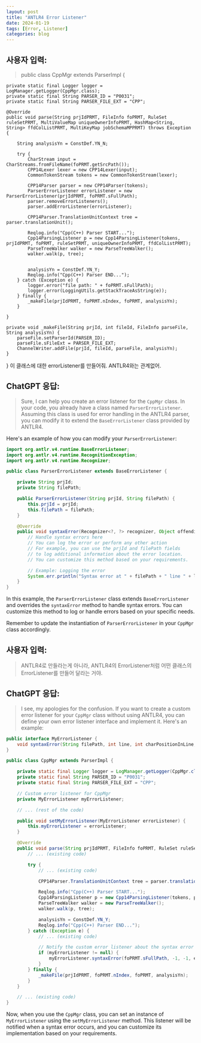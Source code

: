 ```yaml
---
layout: post
title: "ANTLR4 Error Listener"
date: 2024-01-19
tags: [Error, Listener]
categories: blog
---
```


## 사용자 입력:
> public class CppMgr extends ParserImpl {

    private static final Logger logger = LogManager.getLogger(CppMgr.class);
    private static final String PARSER_ID = "P0031";
    private static final String PARSER_FILE_EXT = "CPP";

    @Override
    public void parse(String prjIdPRMT, FileInfo foPRMT, RuleSet ruleSetPRMT, MultiValueMap uniqueOwnerInfoPRMT, HashMap<String, String> ffdColListPRMT, MultiKeyMap jobSchemaMPPRMT) throws Exception {

        String analysisYn = ConstDef.YN_N;

        try {
            CharStream input = CharStreams.fromFileName(foPRMT.getSrcPath());
            CPP14Lexer lexer = new CPP14Lexer(input);
            CommonTokenStream tokens = new CommonTokenStream(lexer);

            CPP14Parser parser = new CPP14Parser(tokens);
            ParserErrorListener errorListener = new ParserErrorListener(prjIdPRMT, foPRMT.sFullPath);
            parser.removeErrorListeners();
            parser.addErrorListener(errorListener);

            CPP14Parser.TranslationUnitContext tree = parser.translationUnit();

            Reqlog.info("Cpp(C++) Parser START...");
            Cpp14ParsingListener p = new Cpp14ParsingListener(tokens, prjIdPRMT, foPRMT, ruleSetPRMT, uniqueOwnerInfoPRMT, ffdColListPRMT);
            ParseTreeWalker walker = new ParseTreeWalker();
            walker.walk(p, tree);


            analysisYn = ConstDef.YN_Y;
            Reqlog.info("Cpp(C++) Parser END...");
        } catch (Exception e) {
            logger.error("file path: " + foPRMT.sFullPath);
            logger.error(LoggingUtils.getStackTraceAsString(e));
        } finally {
            _makeFile(prjIdPRMT, foPRMT.nIndex, foPRMT, analysisYn);
        }

    }

    private void _makeFile(String prjId, int fileId, FileInfo parseFile, String analysisYn) {
        parseFile.setParserId(PARSER_ID);
        parseFile.sFileExt = PARSER_FILE_EXT;
        ChannelWriter.addFile(prjId, fileId, parseFile, analysisYn);
    }
}  이 클래스에 대한  errorListener를 만들어줘. ANTLR4와는 관계없어.

## ChatGPT 응답:
> Sure, I can help you create an error listener for the `CppMgr` class. In your code, you already have a class named `ParserErrorListener`. Assuming this class is used for error handling in the ANTLR4 parser, you can modify it to extend the `BaseErrorListener` class provided by ANTLR4.

Here's an example of how you can modify your `ParserErrorListener`:

```java
import org.antlr.v4.runtime.BaseErrorListener;
import org.antlr.v4.runtime.RecognitionException;
import org.antlr.v4.runtime.Recognizer;

public class ParserErrorListener extends BaseErrorListener {

    private String prjId;
    private String filePath;

    public ParserErrorListener(String prjId, String filePath) {
        this.prjId = prjId;
        this.filePath = filePath;
    }

    @Override
    public void syntaxError(Recognizer<?, ?> recognizer, Object offendingSymbol, int line, int charPositionInLine, String msg, RecognitionException e) {
        // Handle syntax errors here
        // You can log the error or perform any other action
        // For example, you can use the prjId and filePath fields
        // to log additional information about the error location.
        // You can customize this method based on your requirements.

        // Example: Logging the error
        System.err.println("Syntax error at " + filePath + " line " + line + ":" + charPositionInLine + " - " + msg);
    }
}
```

In this example, the `ParserErrorListener` class extends `BaseErrorListener` and overrides the `syntaxError` method to handle syntax errors. You can customize this method to log or handle errors based on your specific needs.

Remember to update the instantiation of `ParserErrorListener` in your `CppMgr` class accordingly.

## 사용자 입력:
> ANTLR4로 만들라는게 아니라, ANTLR4의 ErrorListener처럼  어떤 클래스의  ErrorListener를 만들어 달라는 거야. 

## ChatGPT 응답:
> I see, my apologies for the confusion. If you want to create a custom error listener for your `CppMgr` class without using ANTLR4, you can define your own error listener interface and implement it. Here's an example:

```java
public interface MyErrorListener {
    void syntaxError(String filePath, int line, int charPositionInLine, String message);
}

public class CppMgr extends ParserImpl {

    private static final Logger logger = LogManager.getLogger(CppMgr.class);
    private static final String PARSER_ID = "P0031";
    private static final String PARSER_FILE_EXT = "CPP";

    // Custom error listener for CppMgr
    private MyErrorListener myErrorListener;

    // ... (rest of the code)

    public void setMyErrorListener(MyErrorListener errorListener) {
        this.myErrorListener = errorListener;
    }

    @Override
    public void parse(String prjIdPRMT, FileInfo foPRMT, RuleSet ruleSetPRMT, MultiValueMap uniqueOwnerInfoPRMT, HashMap<String, String> ffdColListPRMT, MultiKeyMap jobSchemaMPPRMT) throws Exception {
        // ... (existing code)

        try {
            // ... (existing code)

            CPP14Parser.TranslationUnitContext tree = parser.translationUnit();

            Reqlog.info("Cpp(C++) Parser START...");
            Cpp14ParsingListener p = new Cpp14ParsingListener(tokens, prjIdPRMT, foPRMT, ruleSetPRMT, uniqueOwnerInfoPRMT, ffdColListPRMT);
            ParseTreeWalker walker = new ParseTreeWalker();
            walker.walk(p, tree);

            analysisYn = ConstDef.YN_Y;
            Reqlog.info("Cpp(C++) Parser END...");
        } catch (Exception e) {
            // ... (existing code)

            // Notify the custom error listener about the syntax error
            if (myErrorListener != null) {
                myErrorListener.syntaxError(foPRMT.sFullPath, -1, -1, e.getMessage());
            }
        } finally {
            _makeFile(prjIdPRMT, foPRMT.nIndex, foPRMT, analysisYn);
        }
    }

    // ... (existing code)
}
```

Now, when you use the `CppMgr` class, you can set an instance of `MyErrorListener` using the `setMyErrorListener` method. This listener will be notified when a syntax error occurs, and you can customize its implementation based on your requirements.

